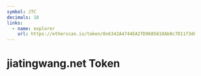 ```yaml
---
symbol: JTC
decimals: 18
links:
  - name: explorer
    url: https://etherscan.io/token/0x6342A4744EA2fD9685610Ab0c7D11f3d083Bc7Ba
---
```


# jiatingwang.net Token
